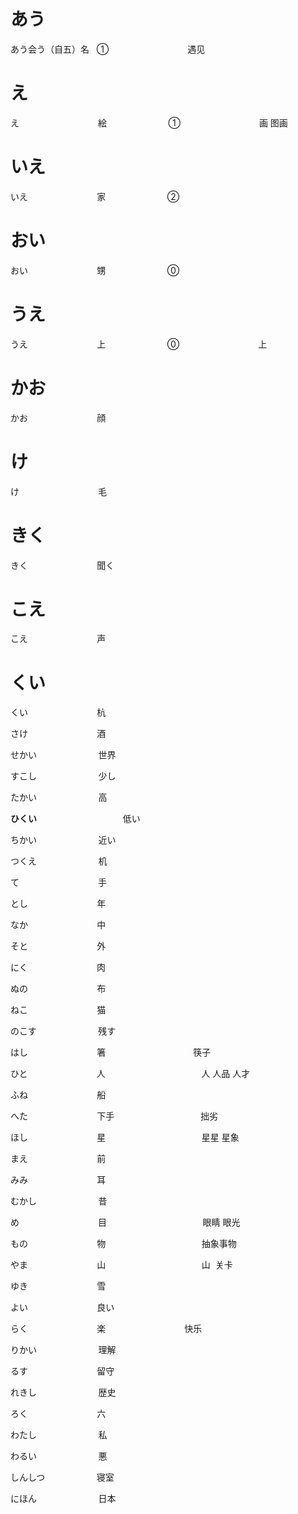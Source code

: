 # あう
あう会う（自五）名   ①                                遇见
# え

え                                絵                         ①                                画 图画
# いえ

いえ                            家                         ②                               
# おい

おい                            甥                         ⓪
# うえ  

うえ                            上                         ⓪                                上
# かお 

かお                            顔                        
# け 

け                                毛
# きく 
きく                            聞く                    
# こえ
こえ                            声
# くい 
くい                            杭          

さけ                            酒

せかい                         世界

すこし                         少し

たかい                         高

**ひくい**                                   低い

ちかい                         近い

つくえ                         机

て                                手

とし                            年

なか                            中

そと                            外                               

にく                            肉                               

ぬの                            布

ねこ                            猫

のこす                         残す

はし                            箸                                　筷子

ひと                            人                                       人 人品 人才

ふね                            船                 

へた                            下手                                   拙劣

ほし                            星                                       星星 星象

まえ                            前                                      

みみ                            耳                                      

むかし                         昔

め                                目                                       眼睛 眼光

もの                            物                                       抽象事物

やま                            山                                       山  关卡

ゆき                            雪

よい                            良い

らく                            楽                                快乐

りかい                         理解                           

るす                            留守                    

れきし                         歴史                           

ろく                            六

わたし                         私                               

わるい                         悪　

しんしつ                     寝室

にほん                         日本